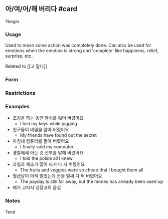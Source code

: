## 아/여/어/해 버리다 #card
?begin
### Usage
Used to mean some action was completely done. Can also be used for emotions when the emotion is strong and 'complete' like happiness, relief, surprise, etc..

Related to [[고 말다]]
### Form

### Restrictions
### Examples
* 조깅을 하는 동안 열쇠를 잃어 버렸어요
	* I lost my keys while jogging
* 친구들이 비밀을 알아 버렸어요
	* My friends have found out the secret
* 마침내 컴퓨터를 팔아 버렸어요
	* I finally sold my computer
* 경찰에세 아는 것 전부를 말해 버렸어요
	* I told the police all I knew
* 과일과 채소가 많이 싸서 다 사 버렸어요
	* The fruits and veggies were so cheap that I bought them all
* 월급날이 아직 멀었는데 돈을 벌써 다 써 버렸어요
	* The payday is still far away, but the money has already been used up
* 배가 고파서 냉장고의 음십
### Notes
?end
